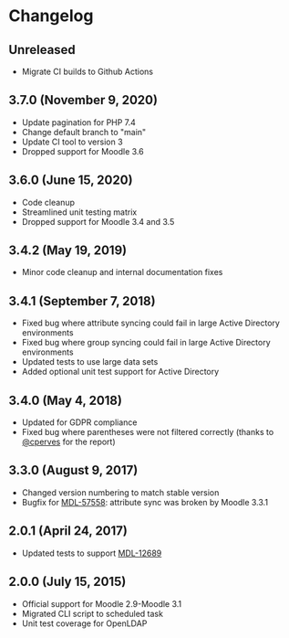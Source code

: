 # Changelog

## Unreleased

- Migrate CI builds to Github Actions

## 3.7.0 (November 9, 2020)

- Update pagination for PHP 7.4
- Change default branch to "main"
- Update CI tool to version 3
- Dropped support for Moodle 3.6

## 3.6.0 (June 15, 2020)

- Code cleanup
- Streamlined unit testing matrix
- Dropped support for Moodle 3.4 and 3.5

## 3.4.2 (May 19, 2019)

- Minor code cleanup and internal documentation fixes

## 3.4.1 (September 7, 2018)

- Fixed bug where attribute syncing could fail in large Active Directory environments
- Fixed bug where group syncing could fail in large Active Directory environments
- Updated tests to use large data sets
- Added optional unit test support for Active Directory

## 3.4.0 (May 4, 2018)

- Updated for GDPR compliance
- Fixed bug where parentheses were not filtered correctly (thanks to [@cperves](https://github.com/cperves) for the report)

## 3.3.0 (August 9, 2017)

- Changed version numbering to match stable version
- Bugfix for [MDL-57558](https://tracker.moodle.org/browse/MDL-57558): attribute sync was broken by Moodle 3.3.1

## 2.0.1 (April 24, 2017)

- Updated tests to support [MDL-12689](https://tracker.moodle.org/browse/MDL-12689)

## 2.0.0 (July 15, 2015)

- Official support for Moodle 2.9-Moodle 3.1
- Migrated CLI script to scheduled task
- Unit test coverage for OpenLDAP
